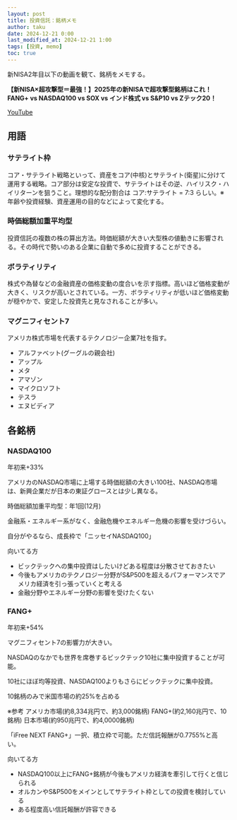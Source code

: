 ```yaml
---
layout: post
title: 投資信託：銘柄メモ
author: taku
date: 2024-12-21 0:00
last_modified_at: 2024-12-21 1:00
tags: [投資, memo]
toc: true
---
```


新NISA2年目以下の動画を観て、銘柄をメモする。

**【新NISA×超攻撃型＝最強！】2025年の新NISAで超攻撃型銘柄はこれ！FANG+ vs NASDAQ100 vs SOX vs インド株式 vs S&P10 vs Zテック20！**

<a href="https://www.youtube.com/watch?v=NlH37wx8Sps" target="_blank">YouTube</a>

## 用語

### サテライト枠

コア・サテライト戦略といって、資産をコア(中核)とサテライト(衛星)に分けて運用する戦略。コア部分は安定な投資で、サテライトはその逆、ハイリスク・ハイリターンを狙うこと。理想的な配分割合は コア:サテライト = 7:3 らしい。※年齢や投資経験、資産運用の目的などによって変化する。

### 時価総額加重平均型

投資信託の複数の株の算出方法。時価総額が大きい大型株の値動きに影響される。その時代で勢いのある企業に自動で多めに投資することができる。

### ボラティリティ

株式や為替などの金融資産の価格変動の度合いを示す指標。高いほど価格変動が大きく、リスクが高いとされている。一方、ボラティリティが低いほど価格変動が穏やかで、安定した投資先と見なされることが多い。

### マグニフィセント7

アメリカ株式市場を代表するテクノロジー企業7社を指す。
- アルファベット(グーグルの親会社)
- アップル
- メタ
- アマゾン
- マイクロソフト
- テスラ
- エヌビディア

## 各銘柄

### NASDAQ100

年初来+33%

アメリカのNASDAQ市場に上場する時価総額の大きい100社、NASDAQ市場は、新興企業だが日本の東証グロースとは少し異なる。

時価総額加重平均型：年1回(12月)

金融系・エネルギー系がなく、金融危機やエネルギー危機の影響を受けづらい。

自分がやるなら、成長枠で「ニッセイNASDAQ100」

向いてる方
- ビックテックへの集中投資はしたいけどある程度は分散させておきたい
- 今後もアメリカのテクノロジー分野がS&P500を超えるパフォーマンスでアメリカ経済を引っ張っていくと考える
- 金融分野やエネルギー分野の影響を受けたくない

### FANG+

年初来+54%

マグニフィセント7の影響力が大きい。

NASDAQのなかでも世界を席巻するビックテック10社に集中投資することが可能。

10社にほぼ均等投資、NASDAQ100よりもさらにビックテックに集中投資。

10銘柄のみで米国市場の約25%を占める

※参考
アメリカ市場(約8,334兆円で、約3,000銘柄)
FANG+(約2,160兆円で、10銘柄)
日本市場(約950兆円で、約4,0000銘柄)

「iFree NEXT FANG+」一択、積立枠で可能。ただ信託報酬が0.7755%と高い。

向いてる方
- NASDAQ100以上にFANG+銘柄が今後もアメリカ経済を牽引して行くと信じられる
- オルカンやS&P500をメインとしてサテライト枠としての投資を検討している
- ある程度高い信託報酬が許容できる


